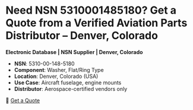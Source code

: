# Need NSN 5310001485180? Get a Quote from a Verified Aviation Parts Distributor – Denver, Colorado
**Electronic Database | NSN Supplier | Denver, Colorado**

- **NSN**: 5310-00-148-5180  
- **Component**: Washer, Flat/Ring Type  
- **Location**: Denver, Colorado (USA)  
- **Use Case**: Aircraft fuselage, engine mounts  
- **Distributor**: Aerospace-certified vendors only

🔗 [Get a Quote](https://www.k825.store/5310001485180.html)
